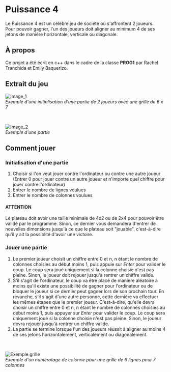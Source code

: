 # Puissance 4
Le Puissance 4 est un célèbre jeu de société où s'affrontent 2 joueurs. <br>
Pour pouvoir gagner, l'un des joueurs doit aligner au minimum 4 de ses jetons de manière horizontale, verticale ou diagonale.

## À propos
Ce projet a été écrit en c++ dans le cadre de la classe **PROG1** par Rachel Tranchida et Emily Baquerizo.

## Extrait du jeu

![image_1](https://user-images.githubusercontent.com/114154989/197401436-1058ae21-57b4-47ff-af18-e39d437bd544.png)
<br>*Exemple d'une initialisation d'une partie de 2 joueurs avec une grille de 6 x 7*
  
<br>

![image_2](https://user-images.githubusercontent.com/114154989/197401409-a4eae6de-3a79-42ba-b5e6-9dfe02821842.png)
<br>*Exemple d'une partie*

## Comment jouer
### Initialisation d'une partie
  1. Choisir si l'on veut jouer contre l'ordinateur ou contre une autre joueur (Entrer 0 pour jouer contre un autre joueur et n'importe quel chiffre pour jouer contre l'ordinateur)
  2. Entrer le nombre de lignes voulues
  3. Entrer le nombre de colonnes voulues

#### ATTENTION
Le plateau doit avoir une taille minimale de 4x2 ou de 2x4 pour pouvoir être validé par le programme. Sinon, ce dernier vous demandera d'entrer de nouvelles dimensions jusqu'à ce que le plateau soit "jouable", c'est-à-dire qu'il y ait la possiblité d'avoir une victoire.
  
### Jouer une partie
 1. Le premier joueur choisit un chiffre entre 0 et n, n étant le nombre de colonnes choisies au début moins 1, puis appuie sur *Enter* pour valider le coup.
 Le coup sera joué uniquement si la colonne choisie n'est pas pleine. Sinon, le joueur doit rejouer jusqu'à rentrer un chiffre valide.
 2. S'il s'agit de l'ordinateur, le coup va être placé de manière aléatoire à moins qu'il existe une possibilité de gagner pour l'ordinateur ou de bloquer le joueur si ce dernier peut gagner lors de son prochain tour.
 En revanche, s'il s'agit d'une autre personne, cette dernière va effectuer les mêmes étapes que le premier joueur.
 C'est-à-dire, qu'elle devra choisir un chiffre entre 0 et n, n étant le nombre de colonnes choisies au début moins 1, puis appuyer sur *Enter* pour valider le coup.
 Le coup sera uniquement joué si la colonne choisie n'est pas pleine. Sinon, le joueur devra rejouer jusqu'à rentrer un chiffre valide.
 3. La partie se termine lorsque l'un des joueurs réussit à aligner au moins 4 de ses jetons horizontalement, verticalement ou diagonalement.

<br>

 ![Exemple grille](https://user-images.githubusercontent.com/114154989/197405656-237bd990-957b-4ef6-917f-3550104450fe.png)
<br>*Exemple d'un numérotage de colonne pour une grille de 6 lignes pour 7 colonnes*
